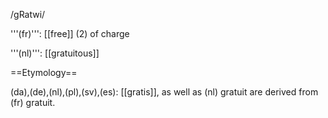 /gRatwi/

'''(fr)''': [[free]] (2) of charge

'''(nl)''': [[gratuitous]]

==Etymology==

(da),(de),(nl),(pl),(sv),(es): [[gratis]], as well as (nl) gratuit are derived from (fr) gratuit.